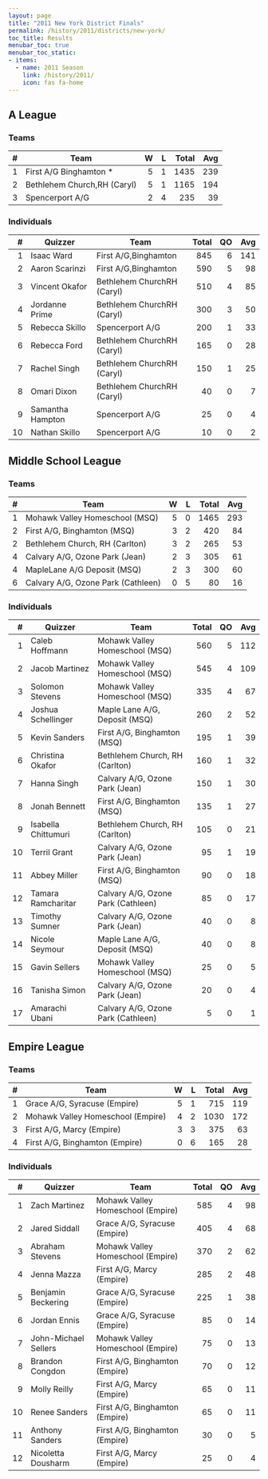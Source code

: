 ```yaml
---
layout: page
title: "2011 New York District Finals"
permalink: /history/2011/districts/new-york/
toc_title: Results
menubar_toc: true
menubar_toc_static:
- items:
  - name: 2011 Season
    link: /history/2011/
    icon: fas fa-home
---
```


## A League

### Teams

|    # | Team                        |    W |    L | Total |  Avg |
| ---: | --------------------------- | ---: | ---: | ----: | ---: |
|    1 | First A/G Binghamton *      |    5 |    1 |  1435 |  239 |
|    2 | Bethlehem Church,RH (Caryl) |    5 |    1 |  1165 |  194 |
|    3 | Spencerport A/G             |    2 |    4 |   235 |   39 |

### Individuals

|    # | Quizzer          | Team                       | Total |   QO |  Avg |
| ---: | ---------------- | -------------------------- | ----: | ---: | ---: |
|    1 | Isaac Ward       | First A/G,Binghamton       |   845 |    6 |  141 |
|    2 | Aaron Scarinzi   | First A/G,Binghamton       |   590 |    5 |   98 |
|    3 | Vincent Okafor   | Bethlehem ChurchRH (Caryl) |   510 |    4 |   85 |
|    4 | Jordanne Prime   | Bethlehem ChurchRH (Caryl) |   300 |    3 |   50 |
|    5 | Rebecca Skillo   | Spencerport A/G            |   200 |    1 |   33 |
|    6 | Rebecca Ford     | Bethlehem ChurchRH (Caryl) |   165 |    0 |   28 |
|    7 | Rachel Singh     | Bethlehem ChurchRH (Caryl) |   150 |    1 |   25 |
|    8 | Omari Dixon      | Bethlehem ChurchRH (Caryl) |    40 |    0 |    7 |
|    9 | Samantha Hampton | Spencerport A/G            |    25 |    0 |    4 |
|   10 | Nathan Skillo    | Spencerport A/G            |    10 |    0 |    2 |

## Middle School League

### Teams

|    # | Team                               |    W |    L | Total |  Avg |
| ---: | ---------------------------------- | ---: | ---: | ----: | ---: |
|    1 | Mohawk Valley Homeschool (MSQ)     |    5 |    0 |  1465 |  293 |
|    2 | First A/G, Binghamton (MSQ)        |    3 |    2 |   420 |   84 |
|    2 | Bethlehem Church, RH (Carlton)     |    3 |    2 |   265 |   53 |
|    4 | Calvary A/G, Ozone Park (Jean)     |    2 |    3 |   305 |   61 |
|    4 | MapleLane A/G Deposit (MSQ)        |    2 |    3 |   300 |   60 |
|    6 | Calvary A/G, Ozone Park (Cathleen) |    0 |    5 |    80 |   16 |

### Individuals

|    # | Quizzer             | Team                               | Total |   QO |  Avg |
| ---: | ------------------- | ---------------------------------- | ----: | ---: | ---: |
|    1 | Caleb Hoffmann      | Mohawk Valley Homeschool (MSQ)     |   560 |    5 |  112 |
|    2 | Jacob Martinez      | Mohawk Valley Homeschool (MSQ)     |   545 |    4 |  109 |
|    3 | Solomon Stevens     | Mohawk Valley Homeschool (MSQ)     |   335 |    4 |   67 |
|    4 | Joshua Schellinger  | Maple Lane A/G, Deposit (MSQ)      |   260 |    2 |   52 |
|    5 | Kevin Sanders       | First A/G, Binghamton (MSQ)        |   195 |    1 |   39 |
|    6 | Christina Okafor    | Bethlehem Church, RH (Carlton)     |   160 |    1 |   32 |
|    7 | Hanna Singh         | Calvary A/G, Ozone Park (Jean)     |   150 |    1 |   30 |
|    8 | Jonah Bennett       | First A/G, Binghamton (MSQ)        |   135 |    1 |   27 |
|    9 | Isabella Chittumuri | Bethlehem Church, RH (Carlton)     |   105 |    0 |   21 |
|   10 | Terril Grant        | Calvary A/G, Ozone Park (Jean)     |    95 |    1 |   19 |
|   11 | Abbey Miller        | First A/G, Binghamton (MSQ)        |    90 |    0 |   18 |
|   12 | Tamara Ramcharitar  | Calvary A/G, Ozone Park (Cathleen) |    85 |    0 |   17 |
|   13 | Timothy Sumner      | Calvary A/G, Ozone Park (Jean)     |    40 |    0 |    8 |
|   14 | Nicole Seymour      | Maple Lane A/G, Deposit (MSQ)      |    40 |    0 |    8 |
|   15 | Gavin Sellers       | Mohawk Valley Homeschool (MSQ)     |    25 |    0 |    5 |
|   16 | Tanisha Simon       | Calvary A/G, Ozone Park (Jean)     |    20 |    0 |    4 |
|   17 | Amarachi Ubani      | Calvary A/G, Ozone Park (Cathleen) |     5 |    0 |    1 |

## Empire League

### Teams

|    # | Team                              |    W |    L | Total |  Avg |
| ---: | --------------------------------- | ---: | ---: | ----: | ---: |
|    1 | Grace A/G, Syracuse (Empire)      |    5 |    1 |   715 |  119 |
|    2 | Mohawk Valley Homeschool (Empire) |    4 |    2 |  1030 |  172 |
|    3 | First A/G, Marcy (Empire)         |    3 |    3 |   375 |   63 |
|    4 | First A/G, Binghamton (Empire)    |    0 |    6 |   165 |   28 |

### Individuals

|    # | Quizzer              | Team                              | Total |   QO |  Avg |
| ---: | -------------------- | --------------------------------- | ----: | ---: | ---: |
|    1 | Zach Martinez        | Mohawk Valley Homeschool (Empire) |   585 |    4 |   98 |
|    2 | Jared Siddall        | Grace A/G, Syracuse (Empire)      |   405 |    4 |   68 |
|    3 | Abraham Stevens      | Mohawk Valley Homeschool (Empire) |   370 |    2 |   62 |
|    4 | Jenna Mazza          | First A/G, Marcy (Empire)         |   285 |    2 |   48 |
|    5 | Benjamin Beckering   | Grace A/G, Syracuse (Empire)      |   225 |    1 |   38 |
|    6 | Jordan Ennis         | Grace A/G, Syracuse (Empire)      |    85 |    0 |   14 |
|    7 | John-Michael Sellers | Mohawk Valley Homeschool (Empire) |    75 |    0 |   13 |
|    8 | Brandon Congdon      | First A/G, Binghamton (Empire)    |    70 |    0 |   12 |
|    9 | Molly Reilly         | First A/G, Marcy (Empire)         |    65 |    0 |   11 |
|   10 | Renee Sanders        | First A/G, Binghamton (Empire)    |    65 |    0 |   11 |
|   11 | Anthony Sanders      | First A/G, Binghamton (Empire)    |    30 |    0 |    5 |
|   12 | Nicoletta Dousharm   | First A/G, Marcy (Empire)         |    25 |    0 |    4 |
